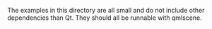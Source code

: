 The examples in this directory are all small and do not include other
dependencies than Qt. They should all be runnable with qmlscene.
